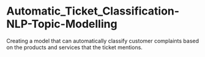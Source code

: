 # Automatic_Ticket_Classification-NLP-Topic-Modelling
Creating a model that can automatically classify customer complaints based on the products and services that the ticket mentions.
